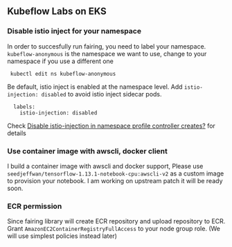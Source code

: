 ## Kubeflow Labs on EKS


### Disable istio inject for your namespace
In order to succesfully run fairing, you need to label your namespace. `kubeflow-anonymous` is the namespace we want to use, change to your namespace if you use a different one

```
 kubectl edit ns kubeflow-anonymous
```

Be default, istio inject is enabled at the namespace level. Add `istio-injection: disabled` to avoid istio inject sidecar pods.

```
  labels:
    istio-injection: disabled
```

Check [Disable istio-injection in namespace profile controller creates?](https://github.com/kubeflow/kubeflow/issues/3935) for details


### Use container image with awscli, docker client

I build a container image with awscli and docker support, Please use `seedjeffwan/tensorflow-1.13.1-notebook-cpu:awscli-v2` as a custom image to provision your notebook. I am working on upstream patch it will be ready soon.


### ECR permission

Since fairing library will create ECR repository and upload repository to ECR. Grant `AmazonEC2ContainerRegistryFullAccess` to your node group role.  (We will use simplest policies instead later)